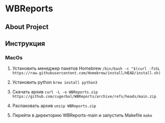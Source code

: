 # WBReports

## About Project

## Инструкция

### MacOs

1. Установить менеджер пакетов Homebrew 
`/bin/bash -c "$(curl -fsSL https://raw.githubusercontent.com/Homebrew/install/HEAD/install.sh)`

2. Установить python
`brew install python3`

3. Скачать архив
`curl -L -o WBReports.zip https://github.com/cugerbol/WBReports/archive/refs/heads/main.zip
`
4. Распаковать архив
`unzip WBReports.zip`

5. Перейти в директорию WBReports-main и запустить Makefile
`make`
